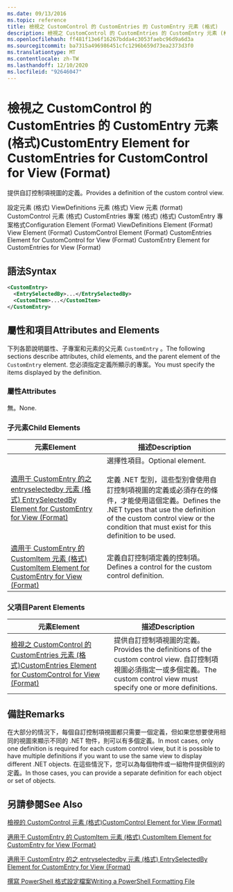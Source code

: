 ```yaml
---
ms.date: 09/13/2016
ms.topic: reference
title: 檢視之 CustomControl 的 CustomEntries 的 CustomEntry 元素 (格式)
description: 檢視之 CustomControl 的 CustomEntries 的 CustomEntry 元素 (格式)
ms.openlocfilehash: ff481f13e6f16267bdda4c3053faebc96d9a6d3a
ms.sourcegitcommit: ba7315a496986451cfc1296b659d73ea2373d3f0
ms.translationtype: MT
ms.contentlocale: zh-TW
ms.lasthandoff: 12/10/2020
ms.locfileid: "92646047"
---
```

# <a name="customentry-element-for-customentries-for-customcontrol-for-view-format"></a><span data-ttu-id="ab5a4-103">檢視之 CustomControl 的 CustomEntries 的 CustomEntry 元素 (格式)</span><span class="sxs-lookup"><span data-stu-id="ab5a4-103">CustomEntry Element for CustomEntries for CustomControl for View (Format)</span></span>

<span data-ttu-id="ab5a4-104">提供自訂控制項視圖的定義。</span><span class="sxs-lookup"><span data-stu-id="ab5a4-104">Provides a definition of the custom control view.</span></span>

<span data-ttu-id="ab5a4-105">設定元素 (格式) ViewDefinitions 元素 (格式) View 元素 (format) CustomControl 元素 (格式) CustomEntries 專案 (格式)  (格式) CustomEntry 專案格式</span><span class="sxs-lookup"><span data-stu-id="ab5a4-105">Configuration Element (Format) ViewDefinitions Element (Format) View Element (Format) CustomControl Element (Format) CustomEntries Element for CustomControl for View (Format) CustomEntry Element for CustomEntries for View (Format)</span></span>

## <a name="syntax"></a><span data-ttu-id="ab5a4-106">語法</span><span class="sxs-lookup"><span data-stu-id="ab5a4-106">Syntax</span></span>

```xml
<CustomEntry>
  <EntrySelectedBy>...</EntrySelectedBy>
  <CustomItem>...</CustomItem>
</CustomEntry>
```

## <a name="attributes-and-elements"></a><span data-ttu-id="ab5a4-107">屬性和項目</span><span class="sxs-lookup"><span data-stu-id="ab5a4-107">Attributes and Elements</span></span>

<span data-ttu-id="ab5a4-108">下列各節說明屬性、子專案和元素的父元素 `CustomEntry` 。</span><span class="sxs-lookup"><span data-stu-id="ab5a4-108">The following sections describe attributes, child elements, and the parent element of the `CustomEntry` element.</span></span> <span data-ttu-id="ab5a4-109">您必須指定定義所顯示的專案。</span><span class="sxs-lookup"><span data-stu-id="ab5a4-109">You must specify the items displayed by the definition.</span></span>

### <a name="attributes"></a><span data-ttu-id="ab5a4-110">屬性</span><span class="sxs-lookup"><span data-stu-id="ab5a4-110">Attributes</span></span>

<span data-ttu-id="ab5a4-111">無。</span><span class="sxs-lookup"><span data-stu-id="ab5a4-111">None.</span></span>

### <a name="child-elements"></a><span data-ttu-id="ab5a4-112">子元素</span><span class="sxs-lookup"><span data-stu-id="ab5a4-112">Child Elements</span></span>

|<span data-ttu-id="ab5a4-113">元素</span><span class="sxs-lookup"><span data-stu-id="ab5a4-113">Element</span></span>|<span data-ttu-id="ab5a4-114">描述</span><span class="sxs-lookup"><span data-stu-id="ab5a4-114">Description</span></span>|
|-------------|-----------------|
|[<span data-ttu-id="ab5a4-115">適用于 CustomEntry 的之 entryselectedby 元素 (格式) </span><span class="sxs-lookup"><span data-stu-id="ab5a4-115">EntrySelectedBy Element for CustomEntry for View (Format)</span></span>](./entryselectedby-element-for-customentry-for-customcontrol-for-view-format.md)|<span data-ttu-id="ab5a4-116">選擇性項目。</span><span class="sxs-lookup"><span data-stu-id="ab5a4-116">Optional element.</span></span><br /><br /> <span data-ttu-id="ab5a4-117">定義 .NET 型別，這些型別會使用自訂控制項視圖的定義或必須存在的條件，才能使用這個定義。</span><span class="sxs-lookup"><span data-stu-id="ab5a4-117">Defines the .NET types that use the definition of the custom control view or the condition that must exist for this definition to be used.</span></span>|
|[<span data-ttu-id="ab5a4-118">適用于 CustomEntry 的 CustomItem 元素 (格式) </span><span class="sxs-lookup"><span data-stu-id="ab5a4-118">CustomItem Element for CustomEntry for View (Format)</span></span>](./customitem-element-for-customentry-for-customcontrol-for-view-format.md)|<span data-ttu-id="ab5a4-119">定義自訂控制項定義的控制項。</span><span class="sxs-lookup"><span data-stu-id="ab5a4-119">Defines a control for the custom control definition.</span></span>|

### <a name="parent-elements"></a><span data-ttu-id="ab5a4-120">父項目</span><span class="sxs-lookup"><span data-stu-id="ab5a4-120">Parent Elements</span></span>

|<span data-ttu-id="ab5a4-121">元素</span><span class="sxs-lookup"><span data-stu-id="ab5a4-121">Element</span></span>|<span data-ttu-id="ab5a4-122">描述</span><span class="sxs-lookup"><span data-stu-id="ab5a4-122">Description</span></span>|
|-------------|-----------------|
|[<span data-ttu-id="ab5a4-123">檢視之 CustomControl 的 CustomEntries 元素 (格式)</span><span class="sxs-lookup"><span data-stu-id="ab5a4-123">CustomEntries Element for CustomControl for View (Format)</span></span>](./customentries-element-for-customcontrol-for-view-format.md)|<span data-ttu-id="ab5a4-124">提供自訂控制項視圖的定義。</span><span class="sxs-lookup"><span data-stu-id="ab5a4-124">Provides the definitions of the custom control view.</span></span> <span data-ttu-id="ab5a4-125">自訂控制項視圖必須指定一或多個定義。</span><span class="sxs-lookup"><span data-stu-id="ab5a4-125">The custom control view must specify one or more definitions.</span></span>|

## <a name="remarks"></a><span data-ttu-id="ab5a4-126">備註</span><span class="sxs-lookup"><span data-stu-id="ab5a4-126">Remarks</span></span>

<span data-ttu-id="ab5a4-127">在大部分的情況下，每個自訂控制項視圖都只需要一個定義，但如果您想要使用相同的視圖來顯示不同的 .NET 物件，則可以有多個定義。</span><span class="sxs-lookup"><span data-stu-id="ab5a4-127">In most cases, only one definition is required for each custom control view, but it is possible to have multiple definitions if you want to use the same view to display different .NET objects.</span></span> <span data-ttu-id="ab5a4-128">在這些情況下，您可以為每個物件或一組物件提供個別的定義。</span><span class="sxs-lookup"><span data-stu-id="ab5a4-128">In those cases, you can provide a separate definition for each object or set of objects.</span></span>

## <a name="see-also"></a><span data-ttu-id="ab5a4-129">另請參閱</span><span class="sxs-lookup"><span data-stu-id="ab5a4-129">See Also</span></span>

[<span data-ttu-id="ab5a4-130">檢視的 CustomControl 元素 (格式)</span><span class="sxs-lookup"><span data-stu-id="ab5a4-130">CustomControl Element for View (Format)</span></span>](./customcontrol-element-for-view-format.md)

[<span data-ttu-id="ab5a4-131">適用于 CustomEntry 的 CustomItem 元素 (格式) </span><span class="sxs-lookup"><span data-stu-id="ab5a4-131">CustomItem Element for CustomEntry for View (Format)</span></span>](./customitem-element-for-customentry-for-customcontrol-for-view-format.md)

[<span data-ttu-id="ab5a4-132">適用于 CustomEntry 的之 entryselectedby 元素 (格式) </span><span class="sxs-lookup"><span data-stu-id="ab5a4-132">EntrySelectedBy Element for CustomEntry for View (Format)</span></span>](./entryselectedby-element-for-customentry-for-customcontrol-for-view-format.md)

[<span data-ttu-id="ab5a4-133">撰寫 PowerShell 格式設定檔案</span><span class="sxs-lookup"><span data-stu-id="ab5a4-133">Writing a PowerShell Formatting File</span></span>](./writing-a-powershell-formatting-file.md)

